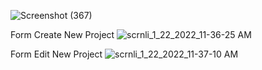 ![Screenshot (367)](https://user-images.githubusercontent.com/75190387/150623579-d3178f10-654c-4454-8385-cd2eaf6903d6.png)

Form Create New Project
![scrnli_1_22_2022_11-36-25 AM](https://user-images.githubusercontent.com/75190387/150623594-7211265e-8af2-4bcd-8d6d-a9687e562f56.png)

Form Edit New Project
![scrnli_1_22_2022_11-37-10 AM](https://user-images.githubusercontent.com/75190387/150623601-4415d4be-7311-4668-bedd-ad6455e0b8bb.png)
